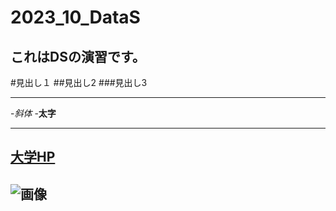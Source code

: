 # 2023_10_DataS
これはDSの演習です。
--
#見出し１
##見出し2
###見出し3

---
-_斜体_
-**太字**

---
[大学HP](https://www.nagoya-cu.ac.jp)
---
![画像](https://www.nagoya-cu.ac.jp/sda/common/image/header-logo.png)
---

